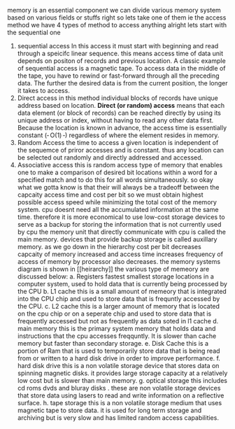 memory is an essential component 
we can divide various memory system based on various fields or stuffs right so lets take one of them ie the access method we have 4 types of method to access anything alright lets start with the sequential one 
1. sequential access
   In this access it must start with beginning and read through a speicifc linear sequence. this means access time of data unit depends on positon of records and previous location.
   A classic example of sequential access is a magnetic tape. To access data in the middle of the tape, you have to rewind or fast-forward through all the preceding data. The further the desired data is from the current position, the longer it takes to access.
2. Direct access
   in this method individual blocks of records have unique address based on location. **Direct (or random) access** means that each data element (or block of records) can be reached directly by using its unique address or index, without having to read any other data first. Because the location is known in advance, the access time is essentially constant (‑ O(1) ‑) regardless of where the element resides in memory.
3. Random Access
   the time to access a given location is independent of the sequemce of priror accesses and is constant. thus any location can be selected out randomly and directly addressed and accessed. 
4. Associative access
   this is random access type of memory that enables one to make a comparison of desired bit locations within a word for a specified match and to do this for all words simultaneously.
so okay what we gotta know is that their will always be a tradeoff between the capcaity access time and cost per bit so  we must obtain highest possible access speed while minimizing the total cost of the memory system.
cpu doesnt need all the accumulated information at the same time.
therefore it is more economical to use low-cost storage devices to serve as a backup for storing the information that is not currently used by cpu
the memory unit that directly communicate with cpu is called the main memory.
devices that provide backup storage is called auxillary memory.
as we go down in the hierarchy 
cost per bit decreases
capcaity of memory increased and access time increases
frequency of access of memory by processor also decreases.
the memory systems diagram is shown in [[heirarchy]]
the various type of memeory are discussed below:
a. Registers
fastest smallest storage locations in a computer system, used to hold data that is currently being processed by the CPU
b. L1 cache
this is a small amount of memeory that is integrated into the CPU chip and used to store data that is frequntly accessed by the CPU.
c. L2 cache
this is a larger amount of memory that is located on the cpu chip or on a seperate chip and used to store data that is frequently accessed but not as frequently as data soted in l1 cache
d. main memory
this is the primary system memory that holds data and instructions that the cpu accesses freqquntly. It is slower than cache memory but faster than secondary storage.
e. Disk Cache
this is a portion of Ram that is used to temporarily store data that is being read from or written to a hard disk drive in order to improve performance.
f. hard disk drive
this is a non volatile storage device that stores data on spinning magnetic disks. it provides large storage capacity at a relatively low cost but is slower than main memory.
g. optical storage 
this includes cd roms dvds and bluray disks . these are non volatile storage devices that store data using lasers to read and write information on a reflective surface. 
h. tape storage 
this is a non volatile storage medium that uses magnetic tape to store data. it is used for long term storage and archiving but is very slow and has limited random access capabilities.
